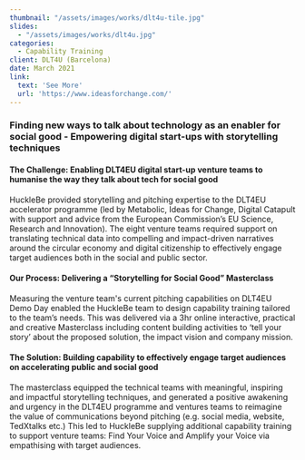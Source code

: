 ```yaml
---
thumbnail: "/assets/images/works/dlt4u-tile.jpg"
slides:
  - "/assets/images/works/dlt4u.jpg"
categories:
  - Capability Training
client: DLT4U (Barcelona)
date: March 2021
link:
  text: 'See More'
  url: 'https://www.ideasforchange.com/'
---
```

### Finding new ways to talk about technology as an enabler for social good - Empowering digital start-ups with storytelling techniques

#### The Challenge: Enabling DLT4EU digital start-up venture teams to humanise the way they talk about tech for social good

HuckleBe provided storytelling and pitching expertise to the DLT4EU accelerator programme (led by Metabolic, Ideas for Change, Digital Catapult with support and advice from the European Commission’s EU Science, Research and Innovation). The eight venture teams required support on translating technical data into compelling and impact-driven narratives around the circular economy and digital citizenship to effectively engage target audiences both in the social and public sector.

#### Our Process: Delivering a “Storytelling for Social Good” Masterclass

Measuring the venture team's current pitching capabilities on DLT4EU Demo Day enabled the HuckleBe team to design capability training tailored to the team’s needs. This was delivered via a 3hr online interactive, practical and creative Masterclass including content building activities to ‘tell your story’ about the proposed solution, the impact vision and company mission.

#### The Solution: Building capability to effectively engage target audiences on accelerating public and social good 

The masterclass equipped the technical teams with meaningful, inspiring and impactful storytelling techniques, and generated a positive awakening and urgency in the DLT4EU programme and ventures teams to reimagine the value of communications beyond pitching (e.g. social media, website, TedXtalks etc.) This led to HuckleBe supplying additional capability training to support venture teams: Find Your Voice and Amplify your Voice via empathising with target audiences.
